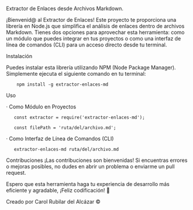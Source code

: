 Extractor de Enlaces desde Archivos Markdown.

¡Bienvenid@ al Extractor de Enlaces! Este proyecto te proporciona una librería en Node.js que simplifica el análisis de enlaces dentro de archivos Markdown. 
Tienes dos opciones para aprovechar esta herramienta: como un módulo que puedes integrar en tus proyectos o como una interfaz de línea de comandos (CLI) para un acceso directo desde tu terminal.

Instalación

Puedes instalar esta librería utilizando NPM (Node Package Manager). Simplemente ejecuta el siguiente comando en tu terminal:

        npm install -g extractor-enlaces-md 

Uso

· Como Módulo en Proyectos

       const extractor = require('extractor-enlaces-md');

       const filePath = 'ruta/del/archivo.md';


· Como Interfaz de Línea de Comandos (CLI)

       extractor-enlaces-md ruta/del/archivo.md

Contribuciones
¡Las contribuciones son bienvenidas! Si encuentras errores o mejoras posibles, no dudes en abrir un problema o enviarme un pull request.

Espero que esta herramienta haga tu experiencia de desarrollo más eficiente y agradable, ¡Feliz codificación! 🚀


Creado por Carol Rubilar del Alcázar ©